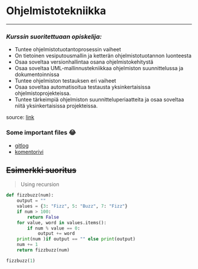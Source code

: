 # Ohjelmistotekniikka
---
### *Kurssin suoritettuaan opiskelija:*

- Tuntee ohjelmistotuotantoprosessin vaiheet
- On tietoinen vesiputousmallin ja ketterän ohjelmistotuotannon luonteesta
- Osaa soveltaa versionhallintaa osana ohjelmistokehitystä
- Osaa soveltaa UML-mallinnustekniikkaa ohjelmiston suunnittelussa ja dokumentoinnissa
- Tuntee ohjelmiston testauksen eri vaiheet
- Osaa soveltaa automatisoitua testausta yksinkertaisissa ohjelmistoprojekteissa. 
- Tuntee tärkeimpiä ohjelmiston suunnitteluperiaatteita ja osaa soveltaa niitä yksinkertaisissa projekteissa.

source: [link](https://ohjelmistotekniikka-hy.github.io/python/viikko1)

### Some important files :joy:

- [gitlog](https://github.com/matiasto/ot-harjoitustyo/blob/main/laskarit/viikko1/gitlog.txt)
- [komentorivi](https://github.com/matiasto/ot-harjoitustyo/blob/main/laskarit/viikko1/komentorivi.txt)

## ~~Esimerkki suoritus~~

>Using recursion

```python
def fizzbuzz(num):
    output = ""
    values = {3: "Fizz", 5: "Buzz", 7: "Fizz"}
    if num > 100:
        return False
    for value, word in values.items():
        if num % value == 0:
            output += word
    print(num )if output == "" else print(output)
    num += 1
    return fizzbuzz(num)

fizzbuzz(1)
```
